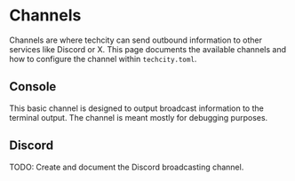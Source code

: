 # Channels

Channels are where techcity can send outbound information to other services
like Discord or X.
This page documents the available channels and how to configure the channel
within `techcity.toml`.

## Console

This basic channel is designed to output broadcast information to the terminal output.
The channel is meant mostly for debugging purposes.

## Discord

TODO: Create and document the Discord broadcasting channel.
